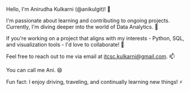 Hello, I'm Anirudha Kulkarni (@anikulgit)! 👋

I'm passionate about learning and contributing to ongoing projects. Currently, I'm diving deeper into the world of Data Analytics. 🌱

If you're working on a project that aligns with my interests - Python, SQL, and visualization tools - I'd love to collaborate! 💞️

Feel free to reach out to me via email at itcsc.kulkarni@gmail.com. 📫

You can call me Ani. 😄

Fun fact: I enjoy driving, traveling, and continually learning new things! ⚡
